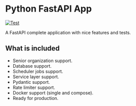 # Python FastAPI App

[![Test](https://github.com/paulocoutinhox/fastapi-app/actions/workflows/test.yml/badge.svg)](https://github.com/paulocoutinhox/fastapi-app/actions/workflows/test.yml)

A FastAPI complete application with nice features and tests.

## What is included

- Senior organization support.
- Database support.
- Scheduler jobs support.
- Service layer support.
- Pydantic support.
- Rate limiter support.
- Docker support (single and compose).
- Ready for production.
